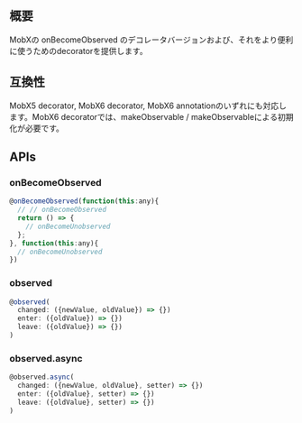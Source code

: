 ## 概要

MobXの onBecomeObserved のデコレータバージョンおよび、それをより便利に使うためのdecoratorを提供します。

## 互換性

MobX5 decorator, MobX6 decorator, MobX6 annotationのいずれにも対応します。MobX6 decoratorでは、makeObservable / makeObservableによる初期化が必要です。

## APIs

### onBecomeObserved

```js
@onBecomeObserved(function(this:any){
  // // onBecomeObserved
  return () => {
    // onBecomeUnobserved
  };
}, function(this:any){
  // onBecomeUnobserved
})
```

### observed

```js
@observed(
  changed: ({newValue, oldValue}) => {})
  enter: ({oldValue}) => {})
  leave: ({oldValue}) => {})
)
```

### observed.async

```js
@observed.async(
  changed: ({newValue, oldValue}, setter) => {})
  enter: ({oldValue}, setter) => {})
  leave: ({oldValue}, setter) => {})
)
```